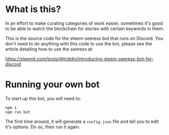 # What is this?

In an effort to make curating categories of work easier, sometimes it's good to be able to watch the blockchain for stories with certain keywords in them.

This is the source code for the steem-seeress bot that runs on Discord. You don't need to do anything with this code to use the bot, please see the article detailing how to use the seeress at:

https://steemit.com/tools/@triddin/introducing-steem-seeress-bot-for-discord

# Running your own bot

To start up this bot, you will need to:

~~~
npm i
npm run bot
~~~

The first time around, it will generate a `config.json` file and tell you to edit it's options. Do so, then run it again.

